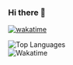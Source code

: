 ### Hi there 👋

[![wakatime](https://wakatime.com/badge/user/8c878fa8-3090-4593-a518-e09da2e57931.svg)](https://wakatime.com/@8c878fa8-3090-4593-a518-e09da2e57931)

<img alt="Top Languages" src="https://github-readme-stats.vercel.app/api/top-langs/?username=LastPlayerTR&layout=compact&hide_border=true&langs_count=999&theme=dark">
	<br/>
	<img alt="Wakatime" src="https://github-readme-stats.vercel.app/api/wakatime?username=LastPlayer&layout=compact&custom_title=My%20Week&hide_border=true&theme=dark"/>
<!--
**LastPlayerTR/lastplayertr** is a ✨ _special_ ✨ repository because its `README.md` (this file) appears on your GitHub profile.

Here are some ideas to get you started:

- 🔭 I’m currently working on ...
- 🌱 I’m currently learning ...
- 👯 I’m looking to collaborate on ...
- 🤔 I’m looking for help with ...
- 💬 Ask me about ...
- 📫 How to reach me: ...
- 😄 Pronouns: ...
- ⚡ Fun fact: ...
-->


